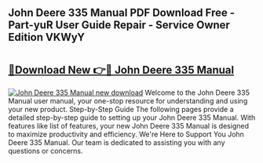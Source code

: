 ## John Deere 335 Manual PDF Download Free - Part-yuR User Guide Repair - Service Owner Edition VKWyY

# <h2><a href="http://bc92288.oget.top/?id=John+Deere+335+Manual">🔗Download New 👉🔴 John Deere 335 Manual</a></h2>

[![John Deere 335 Manual new download](https://i.imgur.com/5g1atiW.png)](http://bc92288.oget.top/?id=John+Deere+335+Manual)
Welcome to the John Deere 335 Manual user manual, your one-stop resource for understanding and using your new product. Step-by-Step Guide The following pages provide a detailed step-by-step guide to setting up your John Deere 335 Manual. With features like list of features, your new John Deere 335 Manual is designed to maximize productivity and efficiency. We're Here to Support You John Deere 335 Manual. Our team is dedicated to assisting you with any questions or concerns.
